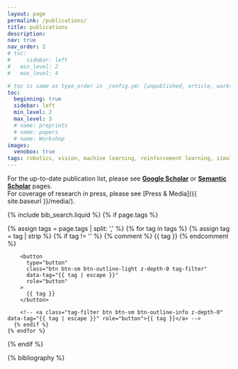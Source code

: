 ```yaml
---
layout: page
permalink: /publications/
title: publications
description:
nav: true
nav_order: 2
# toc:
#     sidebar: left
#   min_level: 2
#   max_level: 4

# toc is same as type_order in _config.ym: [unpublished, article, workshop, thesis, patent, techreport, misc]
toc:
  beginning: true
  sidebar: left
  min_level: 2
  max_level: 3
  # name: preprints
  # name: papers
  # name: Workshop
images:
  venobox: true
tags: robotics, vision, machine learning, reinforcement learning, simulation
---
```


For the up-to-date publication list, please see **[Google Scholar](http://scholar.google.com/citations?user=zp8V7ZMAAAAJ&hl=en)** or **[Semantic Scholar](https://www.semanticscholar.org/author/Animesh-Garg/1873736)** pages.  
For coverage of research in press, please see [Press & Media]({{ site.baseurl }}/media/).

<!-- _pages/publications.md -->

<!-- Bibsearch Feature -->

{% include bib_search.liquid %}
{% if page.tags %}

  <div class="tags">
    {% assign tags = page.tags | split: ',' %}
    {% for tag in tags %}
      {% assign tag = tag | strip %}
      {% if tag != '' %}
        {% comment %} <span class="badge bg-secondary">{{ tag }}</span> {% endcomment %}

        <button
          type="button"
          class="btn btn-sm btn-outline-light z-depth-0 tag-filter"
          data-tag="{{ tag | escape }}"
          role="button"
        >
          {{ tag }}
        </button>

        <!-- <a class="tag-filter btn btn-sm btn-outline-info z-depth-0" data-tag="{{ tag | escape }}" role="button">{{ tag }}</a> -->
      {% endif %}
    {% endfor %}

  </div>
{% endif %}

<div class="publications">

{% bibliography %}

</div>
